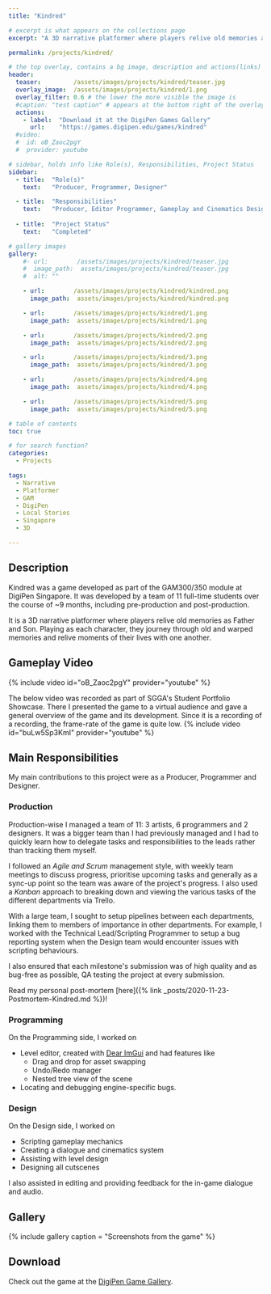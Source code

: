 ```yaml
---
title: "Kindred"

# excerpt is what appears on the collections page
excerpt: "A 3D narrative platformer where players relive old memories as Father and Son."

permalink: /projects/kindred/

# the top overlay, contains a bg image, description and actions(links)
header:
  teaser:         /assets/images/projects/kindred/teaser.jpg
  overlay_image:  /assets/images/projects/kindred/1.png
  overlay_filter: 0.6 # the lower the more visible the image is
  #caption: "test caption" # appears at the bottom right of the overlay
  actions:
    - label:  "Download it at the DigiPen Games Gallery"
      url:    "https://games.digipen.edu/games/kindred"
  #video:
  #  id: oB_Zaoc2pgY
  #  provider: youtube

# sidebar, holds info like Role(s), Responsibilities, Project Status
sidebar:
  - title:  "Role(s)"
    text:   "Producer, Programmer, Designer"

  - title:  "Responsibilities"
    text:   "Producer, Editor Programmer, Gameplay and Cinematics Designer"
    
  - title:  "Project Status"
    text:   "Completed"

# gallery images
gallery:
    #- url:        /assets/images/projects/kindred/teaser.jpg
    #  image_path:  assets/images/projects/kindred/teaser.jpg
    #  alt: ""

    - url:        /assets/images/projects/kindred/kindred.png
      image_path:  assets/images/projects/kindred/kindred.png

    - url:        /assets/images/projects/kindred/1.png
      image_path:  assets/images/projects/kindred/1.png

    - url:        /assets/images/projects/kindred/2.png
      image_path:  assets/images/projects/kindred/2.png

    - url:        /assets/images/projects/kindred/3.png
      image_path:  assets/images/projects/kindred/3.png

    - url:        /assets/images/projects/kindred/4.png
      image_path:  assets/images/projects/kindred/4.png

    - url:        /assets/images/projects/kindred/5.png
      image_path:  assets/images/projects/kindred/5.png

# table of contents
toc: true

# for search function?
categories:
  - Projects

tags:
  - Narrative
  - Platformer
  - GAM
  - DigiPen
  - Local Stories
  - Singapore
  - 3D

---
```


## Description

Kindred was a game developed as part of the GAM300/350 module at DigiPen Singapore. It was developed by a team of 11 full-time students over the course of ~9 months, including pre-production and post-production.

It is a 3D narrative platformer where players relive old memories as Father and Son. Playing as each character, they journey through old and warped memories and relive moments of their lives with one another.

## Gameplay Video

{% include video id="oB_Zaoc2pgY" provider="youtube" %}

The below video was recorded as part of SGGA's Student Portfolio Showcase. There I presented the game to a virtual audience and gave a general overview of the game and its development. Since it is a recording of a recording, the frame-rate of the game is quite low.
{% include video id="buLw5Sp3KmI" provider="youtube" %}

## Main Responsibilities

My main contributions to this project were as a Producer, Programmer and Designer.  

### Production

Production-wise I managed a team of 11: 3 artists, 6 programmers and 2 designers. It was a bigger team than I had previously managed and I had to quickly learn how to delegate tasks and responsibilities to the leads rather than tracking them myself.

I followed an *Agile and Scrum* management style, with weekly team meetings to discuss progress, prioritise upcoming tasks and generally as a sync-up point so the team was aware of the project's progress. I also used a *Kanban* approach to breaking down and viewing the various tasks of the different departments via Trello.

With a large team, I sought to setup pipelines between each departments, linking them to members of importance in other departments. For example, I worked with the Technical Lead/Scripting Programmer to setup a bug reporting system when the Design team would encounter issues with scripting behaviours.

I also ensured that each milestone's submission was of high quality and as bug-free as possible, QA testing the project at every submission.

Read my personal post-mortem [here]({% link _posts/2020-11-23-Postmortem-Kindred.md %})!

### Programming

On the Programming side, I worked on
- Level editor, created with [Dear ImGui](https://github.com/ocornut/imgui) and had features like
  - Drag and drop for asset swapping
  - Undo/Redo manager
  - Nested tree view of the scene
- Locating and debugging engine-specific bugs.

### Design

On the Design side, I worked on
- Scripting gameplay mechanics
- Creating a dialogue and cinematics system
- Assisting with level design
- Designing all cutscenes

I also assisted in editing and providing feedback for the in-game dialogue and audio.

## Gallery

{% include gallery caption = "Screenshots from the game" %}

## Download

Check out the game at the [DigiPen Game Gallery](https://games.digipen.edu/games/kindred).

